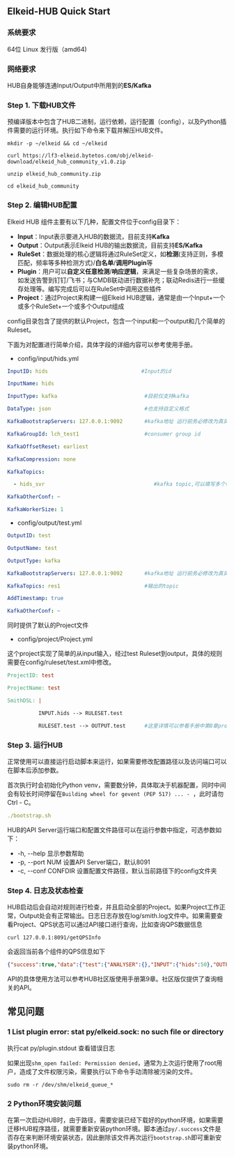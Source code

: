 ## Elkeid-HUB Quick Start

### 系统要求

64位 Linux 发行版（amd64) 

### 网络要求

HUB自身能够连通Input/Output中所用到的**ES/Kafka**

### Step 1. 下载HUB文件

预编译版本中包含了HUB二进制，运行依赖，运行配置（config），以及Python插件需要的运行环境。执行如下命令来下载并解压HUB文件。

```Shell
mkdir -p ~/elkeid && cd ~/elkeid

curl https://lf3-elkeid.bytetos.com/obj/elkeid-download/elkeid_hub_community_v1.0.zip

unzip elkeid_hub_community.zip

cd elkeid_hub_community
```

### Step 2. 编辑HUB配置

Elkeid HUB 组件主要有以下几种，配置文件位于config目录下：

- **Input**：Input表示要进入HUB的数据流，目前支持**Kafka**
- **Output**：Output表示Elkeid HUB的输出数据流，目前支持**ES/Kafka**
- **RuleSet**：数据处理的核心逻辑将通过RuleSet定义，如**检测**(支持正则，多模匹配，频率等多种检测方式)/**白名单**/**调用Plugin**等
- **Plugin**：用户可以**自定义任意检测**/**响应逻辑**，来满足一些复杂场景的需求，如发送告警到钉钉/飞书；与CMDB联动进行数据补充；联动Redis进行一些缓存处理等。编写完成后可以在RuleSet中调用这些插件
- **Project**：通过Project来构建一组Elkeid HUB逻辑，通常是由一个Input+一个或多个RuleSet+一个或多个Output组成

config目录包含了提供的默认Project，包含一个input和一个output和几个简单的Ruleset。

下面为对配置进行简单介绍，具体字段的详细内容可以参考使用手册。

- config/input/hids.yml

```YAML
InputID: hids                              #Input的id

InputName: hids

InputType: kafka                            #目前仅支持kafka

DataType: json                              #也支持自定义格式

KafkaBootstrapServers: 127.0.0.1:9092       #kafka地址 运行前务必修改为真实kafka地址

KafkaGroupId: lch_test1                     #consumer group id

KafkaOffsetReset: earliest                        

KafkaCompression: none

KafkaTopics:

  - hids_svr                                   #kafka topic,可以填写多个topic

KafkaOtherConf: ~

KafkaWorkerSize: 1
```

- config/output/test.yml

```YAML
OutputID: test

OutputName: test

OutputType: kafka

KafkaBootstrapServers: 127.0.0.1:9092       #kafka地址 运行前务必修改为真实kafka地址

KafkaTopics: res1                           #输出的topic

AddTimestamp: true

KafkaOtherConf: ~
```

同时提供了默认的Project文件

- config/project/Project.yml

这个project实现了简单的从input输入，经过test Ruleset到output，具体的规则需要在config/ruleset/test.xml中修改。

```Makefile
ProjectID: test

ProjectName: test

SmithDSL: |

          INPUT.hids --> RULESET.test

          RULESET.test --> OUTPUT.test      #这里详情可以参看手册中第8章project
```

### Step 3. 运行HUB

正常使用可以直接运行启动脚本来运行，如果需要修改配置路径以及访问端口可以在脚本后添加参数。

首次执行时会初始化Python venv，需要数分钟，具体取决于机器配置，同时中间会有较长时间停留在`Building wheel for gevent (PEP 517) ... - `，此时请勿Ctrl - C。

```YAML
./bootstrap.sh
```

HUB的API Server运行端口和配置文件路径可以在运行参数中指定，可选参数如下：

- -h, --help                      显示参数帮助
- -p, --port NUM            设置API Server端口，默认8091
- -c, --conf CONFDIR    设置配置文件路径，默认当前路径下的config文件夹



### Step 4. 日志及状态检查

HUB启动后会自动对规则进行检查，并且启动全部的Project。如果Project工作正常，Output处会有正常输出。日志日志存放在log/smith.log文件中。如果需要查看Project、QPS状态可以通过API接口进行查询，比如查询QPS数据信息

```Nginx
curl 127.0.0.1:8091/getQPSInfo
```

会返回当前各个组件的QPS信息如下

```JSON
{"success":true,"data":{"test":{"ANALYSER":{},"INPUT":{"hids":50},"OUTPUT":{"test":25},"RULESET":{"add_timestamp":0}}}
```

API的具体使用方法可以参考HUB社区版使用手册第9章。社区版仅提供了查询相关的API。

## 常见问题

### 1 List plugin error: stat py/elkeid.sock: no such file or directory

执行cat py/plugin.stdout 查看错误日志

如果出现`shm_open failed: Permission denied`，通常为上次运行使用了root用户，造成了文件权限污染，需要执行以下命令手动清除被污染的文件。

```Nginx
sudo rm -r /dev/shm/elkeid_queue_*
```

### 2 Python环境安装问题

在第一次启动HUB时，由于路径，需要安装已经下载好的python环境，如果需要迁移HUB程序路径，就需要重新安装python环境。脚本通过`py/.success`文件是否存在来判断环境安装状态，因此删除该文件再次运行`bootstrap.sh`即可重新安装python环境。

